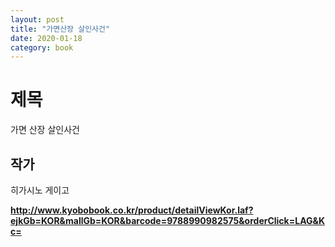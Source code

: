 ```yaml
---
layout: post
title: "가면산장 살인사건"
date: 2020-01-18
category: book
---
```


# 제목
가면 산장 살인사건

## 작가
히가시노 게이고

**<http://www.kyobobook.co.kr/product/detailViewKor.laf?ejkGb=KOR&mallGb=KOR&barcode=9788990982575&orderClick=LAG&Kc=>**